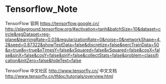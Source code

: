 # Tensorflow_Note


TensorFlow 官网  https://tensorflow.google.cn/
http://playground.tensorflow.org/#activation=tanh&batchSize=10&dataset=circle&regDataset=reg-plane&learningRate=0.03&regularizationRate=0&noise=0&networkShape=4,2&seed=0.87322&showTestData=false&discretize=false&percTrainData=50&x=true&y=true&xTimesY=false&xSquared=false&ySquared=false&cosX=false&sinX=false&cosY=false&sinY=false&collectStats=false&problem=classification&initZero=false&hideText=false

TensorFlow 中文社区  http://www.tensorfly.cn/
中文文档  http://www.tensorfly.cn/tfdoc/tutorials/overview.html


